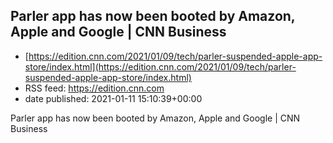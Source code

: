 ## Parler app has now been booted by Amazon, Apple and Google | CNN Business
 - [https://edition.cnn.com/2021/01/09/tech/parler-suspended-apple-app-store/index.html](https://edition.cnn.com/2021/01/09/tech/parler-suspended-apple-app-store/index.html)
 - RSS feed: https://edition.cnn.com
 - date published: 2021-01-11 15:10:39+00:00

Parler app has now been booted by Amazon, Apple and Google | CNN Business

